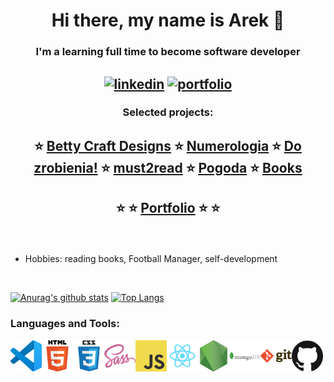 <h1  align="center">Hi there, my name is Arek 👋</h1>

<h3  align="center">I'm a learning full time to become software developer</h3>

## <p align="center"> <a href="https://www.linkedin.com/in/arkadiusz-zygan/"><img src="https://cdn1.iconfinder.com/data/icons/social-80/32/Social_social_linkedin_linked_in-32.png" alt="linkedin"></a> <a href="https://zyar3k.github.io/portfolio/"><img src="https://cdn1.iconfinder.com/data/icons/social-80/32/Social_social_dribbble_dribble_dribbbble-32.png" alt="portfolio"></a> </p>

<h3  align="center">Selected projects:</h3>

## <p align="center"> :star: [Betty Craft Designs](https://online-shop-bcd.herokuapp.com/) :star: [Numerologia](https://numerologia.netlify.app/) :star: [Do zrobienia!](https://dozrobienia-app.netlify.app/) :star: [must2read](https://must2read.netlify.app/#/) :star: [Pogoda](https://agitated-aryabhata-cef99e.netlify.app/) :star: [Books](https://books2read.netlify.app/) </p>

## <p align="center"> :star: :star: [Portfolio]( https://zyar3k.github.io/portfolio/) :star: :star: </p>

<br  />

<ul>

<li>Hobbies: reading books, Football Manager, self-development</li>
</ul>
<br  />

[![Anurag's github stats](https://github-readme-stats.vercel.app/api?username=Zyar3k)](https://github.com/anuraghazra/github-readme-stats)
[![Top Langs](https://github-readme-stats.vercel.app/api/top-langs/?username=Zyar3k&layout=compact)](https://github.com/anuraghazra/github-readme-stats)
<br  />

### Languages and Tools:

<img  align="left" alt="Visual Studio Code"  width="50px"  src="https://raw.githubusercontent.com/github/explore/80688e429a7d4ef2fca1e82350fe8e3517d3494d/topics/visual-studio-code/visual-studio-code.png"  />

<img  align="left"  alt="HTML5"  width="50px"  src="https://raw.githubusercontent.com/github/explore/80688e429a7d4ef2fca1e82350fe8e3517d3494d/topics/html/html.png"  />

<img  align="left"  alt="CSS3"  width="50px"  src="https://raw.githubusercontent.com/github/explore/80688e429a7d4ef2fca1e82350fe8e3517d3494d/topics/css/css.png"  />

<img  align="left"  alt="Sass"  width="50px"  src="https://raw.githubusercontent.com/github/explore/80688e429a7d4ef2fca1e82350fe8e3517d3494d/topics/sass/sass.png"  />

<img  align="left"  alt="JavaScript"  width="50px"  src="https://raw.githubusercontent.com/github/explore/80688e429a7d4ef2fca1e82350fe8e3517d3494d/topics/javascript/javascript.png"  />

<img  align="left"  alt="React"  width="50px"  src="https://raw.githubusercontent.com/github/explore/80688e429a7d4ef2fca1e82350fe8e3517d3494d/topics/react/react.png"  />

<img  align="left"  alt="Node.js"  width="50px" src="https://raw.githubusercontent.com/github/explore/80688e429a7d4ef2fca1e82350fe8e3517d3494d/topics/nodejs/nodejs.png"  />

<img  align="left"  alt="MongoDB"  width="50px" src="https://raw.githubusercontent.com/github/explore/80688e429a7d4ef2fca1e82350fe8e3517d3494d/topics/mongodb/mongodb.png"  />

<img  align="left"  alt="Git"  width="50px" src="https://raw.githubusercontent.com/github/explore/80688e429a7d4ef2fca1e82350fe8e3517d3494d/topics/git/git.png"  />

<img  align="left"  alt="GitHub"  width="50px"  src="https://raw.githubusercontent.com/github/explore/78df643247d429f6cc873026c0622819ad797942/topics/github/github.png"  />

<br/>
